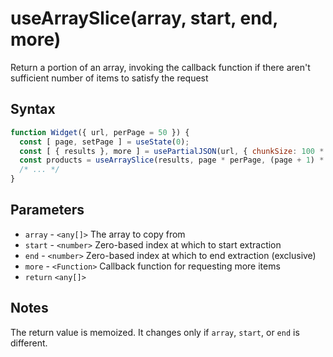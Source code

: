 # useArraySlice(array, start, end, more)

Return a portion of an array, invoking the callback function if there aren't sufficient number of 
items to satisfy the request

## Syntax

```js
function Widget({ url, perPage = 50 }) {
  const [ page, setPage ] = useState(0);
  const [ { results }, more ] = usePartialJSON(url, { chunkSize: 100 * 1024, partial: 'results' });
  const products = useArraySlice(results, page * perPage, (page + 1) * perPage, more);
  /* ... */
}
```

## Parameters

* `array` - `<any[]>` The array to copy from
* `start` - `<number>` Zero-based index at which to start extraction
* `end` - `<number>` Zero-based index at which to end extraction (exclusive)
* `more` - `<Function>` Callback function for requesting more items 
* `return` `<any[]>`

## Notes

The return value is memoized. It changes only if `array`, `start`, or `end` is different.
